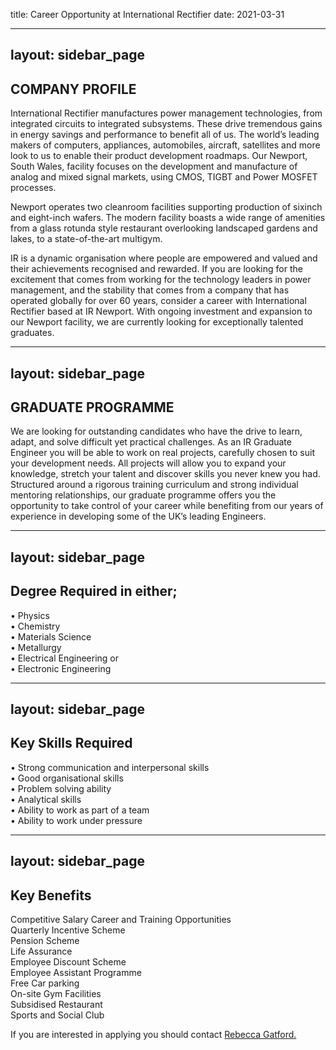 title: Career Opportunity at International Rectifier
date: 2021-03-31

<!--break-->
---
layout: sidebar_page
---

## COMPANY PROFILE


International Rectifier manufactures power management technologies, from integrated circuits to integrated subsystems. These drive tremendous gains in energy savings and performance to benefit all of us. The world’s leading makers of computers, appliances, automobiles, aircraft, satellites and more look to us to enable their product development roadmaps. Our Newport, South Wales, facility focuses on the development and manufacture of analog and mixed signal markets, using CMOS, TIGBT and Power MOSFET processes.  
  
Newport operates two cleanroom facilities supporting production of sixinch and eight-inch wafers. The modern facility boasts a wide range of amenities from a glass rotunda style restaurant overlooking landscaped gardens and lakes, to a state-of-the-art multigym.   
  
IR is a dynamic organisation where people are empowered and valued and their achievements recognised and rewarded. If you are looking for the excitement that comes from working for the technology leaders in power management, and the stability that comes from a company that has operated globally for over 60 years, consider a career with International Rectifier based at IR Newport. With ongoing investment and expansion to our Newport facility, we are currently looking for exceptionally talented  graduates.  
  
---
layout: sidebar_page
---

## GRADUATE PROGRAMME


We are looking for outstanding candidates who have the drive to learn, adapt, and solve difficult yet practical challenges. 
As an IR Graduate Engineer you will be able to work on real projects, carefully chosen to suit your development needs. All projects will allow you to expand your knowledge, stretch your talent and discover skills you never knew you had.
Structured around a rigorous training curriculum and strong individual mentoring relationships, our graduate programme offers you the opportunity to take control of your career while benefiting from our years of experience in developing some of the UK’s leading Engineers.  
  
---
layout: sidebar_page
---

## Degree Required in either;

• Physics  
• Chemistry  
• Materials Science  
• Metallurgy  
• Electrical Engineering or  
• Electronic Engineering
  
---
layout: sidebar_page
---

## Key Skills Required


• Strong communication and interpersonal skills  
• Good organisational skills  
• Problem solving ability  
• Analytical skills  
• Ability to work as part of a team  
• Ability to work under pressure  

---
layout: sidebar_page
---

## Key Benefits

Competitive Salary 
Career and Training Opportunities  
Quarterly Incentive Scheme  
Pension Scheme  
Life Assurance  
Employee Discount Scheme  
Employee Assistant Programme  
Free Car parking  
On-site Gym Facilities  
Subsidised Restaurant  
Sports and Social Club  
  
If you are interested in applying you should contact [Rebecca Gatford.](mailto:rgatfor1@irf.com)